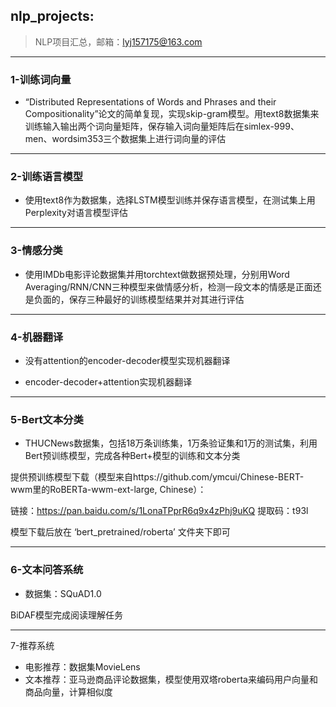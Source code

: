 ## nlp_projects: 
> NLP项目汇总，邮箱：lyj157175@163.com

------

### 1-训练词向量
- “Distributed Representations of Words and Phrases and their Compositionality”论文的简单复现，实现skip-gram模型。用text8数据集来训练输入输出两个词向量矩阵，保存输入词向量矩阵后在simlex-999、men、wordsim353三个数据集上进行词向量的评估
-------

### 2-训练语言模型
- 使用text8作为数据集，选择LSTM模型训练并保存语言模型，在测试集上用Perplexity对语言模型评估
---------

### 3-情感分类 
- 使用IMDb电影评论数据集并用torchtext做数据预处理，分别用Word Averaging/RNN/CNN三种模型来做情感分析，检测一段文本的情感是正面还是负面的，保存三种最好的训练模型结果并对其进行评估
---------

### 4-机器翻译

- 没有attention的encoder-decoder模型实现机器翻译

- encoder-decoder+attention实现机器翻译

------

### 5-Bert文本分类

- THUCNews数据集，包括18万条训练集，1万条验证集和1万的测试集，利用Bert预训练模型，完成各种Bert+模型的训练和文本分类

提供预训练模型下载（模型来自https://github.com/ymcui/Chinese-BERT-wwm里的RoBERTa-wwm-ext-large, Chinese）：

链接：https://pan.baidu.com/s/1LonaTPprR6q9x4zPhj9uKQ     提取码：t93l 

模型下载后放在  ‘bert_pretrained/roberta’  文件夹下即可

------

### 6-文本问答系统

- 数据集：SQuAD1.0

BiDAF模型完成阅读理解任务

------

7-推荐系统

- 电影推荐：数据集MovieLens
- 文本推荐：亚马逊商品评论数据集，模型使用双塔roberta来编码用户向量和商品向量，计算相似度